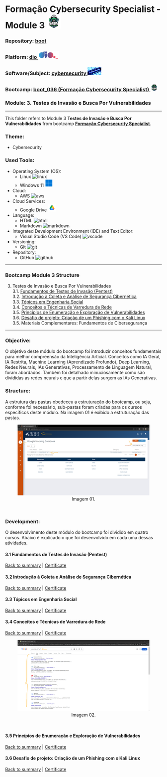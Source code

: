 # Formação Cybersecurity Specialist - Module 3   <img src="../0-aux/logo_boot.png" alt="boot_036" width="auto" height="45">

### Repository: [boot](../../../../)   
### Platform: <a href="../../../">dio   <img src="https://github.com/PedroHeeger/main/blob/main/0-aux/logos/plataforma/dio.jpeg" alt="dio" width="auto" height="25"></a>   
### Software/Subject: <a href="../../">cybersecurity   <img src="https://github.com/PedroHeeger/main/blob/main/0-aux/logos/content/cybersecurity.jpg" alt="cybersecurity" width="auto" height="25"></a>
### Bootcamp: <a href="../">boot_036 (Formação Cybersecurity Specialist)   <img src="../0-aux/logo_boot.png" alt="boot_036" width="auto" height="25"></a>
### Module: 3. Testes de Invasão e Busca Por Vulnerabilidades 

---

This folder refers to Module 3 **Testes de Invasão e Busca Por Vulnerabilidades** from bootcamp [**Formação Cybersecurity Specialist**](../).

### Theme:
- Cybersecurity

### Used Tools:
- Operating System (OS): 
  - Linux   <img src="https://cdn.jsdelivr.net/gh/devicons/devicon/icons/linux/linux-original.svg" alt="linux" width="auto" height="25">
  - Windows 11   <img src="https://github.com/PedroHeeger/main/blob/main/0-aux/logos/software/windows11.png" alt="windows11" width="auto" height="25">
- Cloud:
  - AWS   <img src="https://cdn.jsdelivr.net/gh/devicons/devicon@latest/icons/amazonwebservices/amazonwebservices-original-wordmark.svg" alt="aws" width="auto" height="25">
- Cloud Services:
  - Google Drive   <img src="https://github.com/PedroHeeger/main/blob/main/0-aux/logos/software/google_drive.png" alt="google_drive" width="auto" height="25">
- Language:
  - HTML   <img src="https://cdn.jsdelivr.net/gh/devicons/devicon/icons/html5/html5-original.svg" alt="html" width="auto" height="25">
  - Markdown   <img src="https://cdn.jsdelivr.net/gh/devicons/devicon/icons/markdown/markdown-original.svg" alt="markdown" width="auto" height="25">
- Integrated Development Environment (IDE) and Text Editor:
  - Visual Studio Code (VS Code)   <img src="https://cdn.jsdelivr.net/gh/devicons/devicon/icons/vscode/vscode-original.svg" alt="vscode" width="auto" height="25">
- Versioning: 
  - Git   <img src="https://cdn.jsdelivr.net/gh/devicons/devicon/icons/git/git-original.svg" alt="git" width="auto" height="25">
- Repository:
  - GitHub   <img src="https://cdn.jsdelivr.net/gh/devicons/devicon/icons/github/github-original.svg" alt="github" width="auto" height="25">

---

### Bootcamp Module 3 Structure
3. <a name="item3">Testes de Invasão e Busca Por Vulnerabilidades</a><br>
  3.1. <a href="#item3.1">Fundamentos de Testes de Invasão (Pentest)</a><br>
  3.2. <a href="#item3.2">Introdução à Coleta e Análise de Segurança Cibernética</a><br>
  3.3. <a href="#item3.3">Tópicos em Engenharia Social</a><br>
  3.4. <a href="#item3.4">Conceitos e Técnicas de Varredura de Rede</a><br>
  3.5. <a href="#item3.5">Princípios de Enumeração e Exploração de Vulnerabilidades</a><br>
  3.6. <a href="#item3.6">Desafio de projeto: Criação de um Phishing com o Kali Linux</a><br>
  3.5. Materiais Complementares: Fundamentos de Cibersegurança<br>

---

### Objective:
O objetivo deste módulo do bootcamp foi introduzir conceitos fundamentais para melhor compreensão da Inteligência Articial. Conceitos como IA Geral, IA Restrita, Machine Learning (Aprendizado Profundo), Deep Learning, Redes Neurais, IAs Generativas, Processamento de Linguagem Natural, foram abordados. Também foi detalhado minuciosamente como são divididas as redes neurais e que a partir delas surgem as IAs Generativas.

### Structure:
A estrutura das pastas obedeceu a estruturação do bootcamp, ou seja, conforme foi necessário, sub-pastas foram criadas para os cursos específicos deste módulo. Na imagem 01 é exibido a estruturação das pastas. 

<div align="Center"><figure>
    <img src="../0-aux/md3-img01.png" alt="img01"><br>
    <figcaption>Imagem 01.</figcaption>
</figure></div><br>

### Development:
O desenvolvimento deste módulo do bootcamp foi dividido em quatro cursos. Abaixo é explicado o que foi desenvolvido em cada uma dessas atividades.

<a name="item3.1"><h4>3.1 Fundamentos de Testes de Invasão (Pentest)</h4></a>[Back to summary](#item3) | <a href="https://github.com/PedroHeeger/main/blob/main/cert_ti/04-curso/cyber/.pdf">Certificate</a>



<a name="item3.2"><h4>3.2 Introdução à Coleta e Análise de Segurança Cibernética</h4></a>[Back to summary](#item3) | <a href="https://github.com/PedroHeeger/main/blob/main/cert_ti/04-curso/cyber/.pdf">Certificate</a>






<a name="item3.3"><h4>3.3 Tópicos em Engenharia Social</h4></a>[Back to summary](#item3) | <a href="https://github.com/PedroHeeger/main/blob/main/cert_ti/04-curso/cyber/.pdf">Certificate</a>



<a name="item3.4"><h4>3.4 Conceitos e Técnicas de Varredura de Rede</h4></a>[Back to summary](#item3) | <a href="https://github.com/PedroHeeger/main/blob/main/cert_ti/04-curso/cyber/.pdf">Certificate</a>


<div align="Center"><figure>
    <img src="../0-aux/md3-img02.png" alt="img02"><br>
    <figcaption>Imagem 02.</figcaption>
</figure></div><br>

<a name="item3.5"><h4>3.5 Princípios de Enumeração e Exploração de Vulnerabilidades</h4></a>[Back to summary](#item3) | <a href="https://github.com/PedroHeeger/main/blob/main/cert_ti/04-curso/cyber/.pdf">Certificate</a>


<a name="item3.6"><h4>3.6 Desafio de projeto: Criação de um Phishing com o Kali Linux</h4></a>[Back to summary](#item3) | <a href="https://github.com/PedroHeeger/main/blob/main/cert_ti/04-curso/cyber/.pdf">Certificate</a>